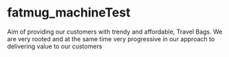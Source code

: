 # fatmug_machineTest
 Aim of providing our customers with trendy and affordable, Travel Bags. We are very rooted and at the same time very progressive in our approach to delivering value to our customers
